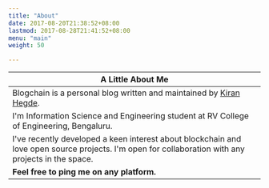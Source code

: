 ```yaml
---
title: "About"
date: 2017-08-20T21:38:52+08:00
lastmod: 2017-08-28T21:41:52+08:00
menu: "main"
weight: 50

---
```

|A Little About Me|
|-------|
| Blogchain is a personal blog written and maintained by [Kiran Hegde](https://github.com/HankiGreed).|
 I'm Information Science and Engineering student at RV College of Engineering, Bengaluru.|
| I've recently developed a keen interest about blockchain and love open source projects. I'm open for collaboration with any projects in the space.|
| **Feel free to ping me on any platform.** |
